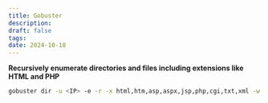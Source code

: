 ```yaml
---
title: Gobuster
description: 
draft: false
tags: 
date: 2024-10-18
---
```


**Recursively enumerate directories and files including extensions like HTML and PHP**
```bash
gobuster dir -u <IP> -e -r -x html,htm,asp,aspx,jsp,php,cgi,txt,xml -w /usr/share/wordlists/dirb/common.txt
```


